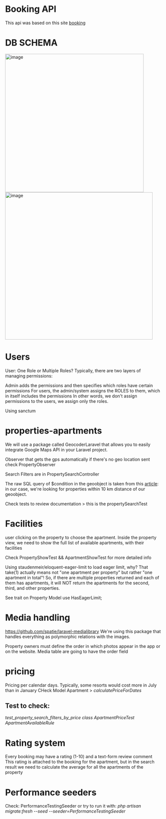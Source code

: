 # Booking API
This api was based on this site [booking](https://www.booking.com/index.es.html?aid=376374;label=esrow-OtlvhU2CXhSVxek50Z_17wS410489931081:pl:ta:p1:p22.563.000:ac:ap:neg:fi:tikwd-65526620:lp9076411:li:dec:dm:ppccp=UmFuZG9tSVYkc2RlIyh9YcUSe6BbHz0Ad_yDShFFSHQ;ws=&gad=1&gclid=CjwKCAjw0N6hBhAUEiwAXab-TeobQcY-JSo1Q4rqcuq_K-zLBZeI34uuIyiSlFM9NsZZO-uzLWOZzhoCzeUQAvD_BwE)

# DB SCHEMA
<img width="448" alt="image" src="https://user-images.githubusercontent.com/22399803/231846799-41d7d6c9-6210-4bbd-b345-894a0113dcc7.png">
<img width="477" alt="image" src="https://user-images.githubusercontent.com/22399803/231846846-aa53f664-c4bc-424b-b4aa-8f4b1e60792e.png">


# Users

User: One Role or Multiple Roles?
Typically, there are two layers of managing permissions:

Admin adds the permissions and then specifies which roles have certain permissions
For users, the admin/system assigns the ROLES to them, which in itself includes the permissions
In other words, we don't assign permissions to the users, we assign only the roles.

Using sanctum

# properties-apartments
We will use a package called GeocoderLaravel that allows you to easily integrate Google Maps API in your Laravel project.

Observer that gets the gps automatically if there's no geo location sent
check PropertyObserver

Search Filters are in PropertySearchController

The raw SQL query of $condition in the geoobject is taken from this [article](https://inovector.com/blog/get-locations-nearest-the-user-location-with-mysql-php-in-laravel): in our case, we're looking for properties within 10 km distance of our geoobject.


Check tests to review documentation > this is the propertySearchTest


# Facilities
user clicking on the property to choose the apartment. Inside the property view, we need to show the full list of available apartments, with their facilities

Check PropertyShowTest && ApartmentShowTest for more detailed info

Using staudenmeir/eloquent-eager-limit to load eager limit, why?
That take(1) actually means not "one apartment per property" but rather "one apartment in total"! So, if there are multiple properties returned and each of them has apartments, it will NOT return the apartments for the second, third, and other properties.

See trait on Property Model
    use HasEagerLimit;


# Media handling
https://github.com/spatie/laravel-medialibrary
We're using this package that handles everything as polymorphic relations with the images.

Property owners must define the order in which photos appear in the app or on the website. 
Media table are going to have the order field

# pricing
Pricing per calendar days. Typically, some resorts would cost more in July than in January
CHeck Model Apartment > *calculatePriceForDates*
## Test to check:
*test_property_search_filters_by_price*
*class ApartmentPriceTest*
*ApartmentAvailableRule*

# Rating system

Every booking may have a rating (1-10) and a text-form review comment
This rating is attached to the booking for the apartment, but in the search result we need to calculate the average for all the apartments of the property

# Performance seeders
Check: PerformanceTestingSeeder or try to run it with: 
*php artisan migrate:fresh --seed --seeder=PerformanceTestingSeeder*

